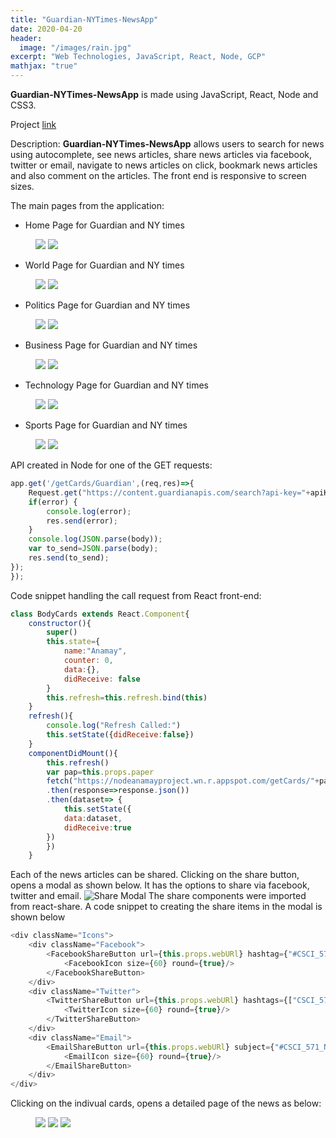 ```yaml
---
title: "Guardian-NYTimes-NewsApp"
date: 2020-04-20
header:
  image: "/images/rain.jpg"
excerpt: "Web Technologies, JavaScript, React, Node, GCP"
mathjax: "true"
---
```

**Guardian-NYTimes-NewsApp** is made using JavaScript, React, Node and CSS3.

Project [link](https://reactprojectanamay.wn.r.appspot.com/)

Description:
**Guardian-NYTimes-NewsApp** allows users to search for news using autocomplete, see news articles, share news articles via facebook, twitter or email, navigate to news articles on click, bookmark news articles and also comment on the articles. The front end is responsive to screen sizes.

The main pages from the application:
+ Home Page for Guardian and NY times
<figure class="half">
    <a href="{{ site.url }}{{ site.baseurl }}/images/guardiannewsapp/homeguardian.png"><img src="{{ site.url }}{{ site.baseurl }}/images/guardiannewsapp/homeguardian.png"></a>
    <a href="{{ site.url }}{{ site.baseurl }}/images/guardiannewsapp/homeny.PNG"><img src="{{ site.url }}{{ site.baseurl }}/images/guardiannewsapp/homeny.PNG"></a>
</figure>

+ World Page for Guardian and NY times 
<figure class="half">
    <a href="{{ site.url }}{{ site.baseurl }}/images/guardiannewsapp/worldguardian.PNG"><img src="{{ site.url }}{{ site.baseurl }}/images/guardiannewsapp/worldguardian.PNG"></a>
    <a href="{{ site.url }}{{ site.baseurl }}/images/guardiannewsapp/worldny.PNG"><img src="{{ site.url }}{{ site.baseurl }}/images/guardiannewsapp/worldny.PNG"></a>
</figure>

+ Politics Page for Guardian and NY times 
<figure class="half">
    <a href="{{ site.url }}{{ site.baseurl }}/images/guardiannewsapp/politicsguardian.PNG"><img src="{{ site.url }}{{ site.baseurl }}/images/guardiannewsapp/politicsguardian.PNG"></a>
    <a href="{{ site.url }}{{ site.baseurl }}/images/guardiannewsapp/politicsny.PNG"><img src="{{ site.url }}{{ site.baseurl }}/images/guardiannewsapp/politicsny.PNG"></a>
</figure>

+ Business Page for Guardian and NY times 
<figure class="half">
    <a href="{{ site.url }}{{ site.baseurl }}/images/guardiannewsapp/businessguardian.PNG"><img src="{{ site.url }}{{ site.baseurl }}/images/guardiannewsapp/businessguardian.PNG"></a>
    <a href="{{ site.url }}{{ site.baseurl }}/images/guardiannewsapp/businessny.PNG"><img src="{{ site.url }}{{ site.baseurl }}/images/guardiannewsapp/businessny.PNG"></a>
</figure>

+ Technology Page for Guardian and NY times 
<figure class="half">
    <a href="{{ site.url }}{{ site.baseurl }}/images/guardiannewsapp/technologyguardian.PNG"><img src="{{ site.url }}{{ site.baseurl }}/images/guardiannewsapp/technologyguardian.PNG"></a>
    <a href="{{ site.url }}{{ site.baseurl }}/images/guardiannewsapp/technologyny.PNG"><img src="{{ site.url }}{{ site.baseurl }}/images/guardiannewsapp/technologyny.PNG"></a>
</figure>

+ Sports Page for Guardian and NY times 
<figure class="half">
    <a href="{{ site.url }}{{ site.baseurl }}/images/guardiannewsapp/sportsguardian.PNG"><img src="{{ site.url }}{{ site.baseurl }}/images/guardiannewsapp/sportsguardian.PNG"></a>
    <a href="{{ site.url }}{{ site.baseurl }}/images/guardiannewsapp/sportsny.PNG"><img src="{{ site.url }}{{ site.baseurl }}/images/guardiannewsapp/sportsny.PNG"></a>
</figure>

API created in Node for one of the GET requests:
```js
app.get('/getCards/Guardian',(req,res)=>{
	Request.get("https://content.guardianapis.com/search?api-key="+apiKey+"&section=(sport|business|technology|politics)&show-blocks=all", (error, response, body) => {
    if(error) {
        console.log(error);
		res.send(error);
    }
    console.log(JSON.parse(body));
	var to_send=JSON.parse(body);
	res.send(to_send);
});
});
```
Code snippet handling the call request from React front-end:
```js
class BodyCards extends React.Component{
	constructor(){
		super()
		this.state={
			name:"Anamay",
			counter: 0,
			data:{},
			didReceive: false
		}
		this.refresh=this.refresh.bind(this)
	}
	refresh(){
		console.log("Refresh Called:")
		this.setState({didReceive:false})
	}
	componentDidMount(){		
		this.refresh()
		var pap=this.props.paper
		fetch("https://nodeanamayproject.wn.r.appspot.com/getCards/"+pap)
		.then(response=>response.json())
		.then(dataset=> {
			this.setState({
			data:dataset,
			didReceive:true
		})
		})
	}
```
Each of the news articles can be shared.
Clicking on the share button, opens a modal as shown below. It has the options to share via facebook, twitter and email.
<img src="{{ site.url }}{{ site.baseurl }}/images/newsapp/modalshare.PNG" alt="Share Modal">
The share components were imported from react-share. A code snippet to creating the share items in the modal is shown below
```js
<div className="Icons">
    <div className="Facebook">
        <FacebookShareButton url={this.props.webURl} hashtag={"#CSCI_571_NewsApp"} >
            <FacebookIcon size={60} round={true}/>
        </FacebookShareButton>
    </div>
    <div className="Twitter">
        <TwitterShareButton url={this.props.webURl} hashtags={["CSCI_571_NewsApp"]}>
            <TwitterIcon size={60} round={true}/>
        </TwitterShareButton>
    </div>
    <div className="Email">
        <EmailShareButton url={this.props.webURl} subject={"#CSCI_571_NewsApp"}>
            <EmailIcon size={60} round={true}/>
        </EmailShareButton>
    </div>
</div>
```

Clicking on the indivual cards, opens a detailed page of the news as below:

<figure class="third">
    <a href="{{ site.url }}{{ site.baseurl }}/images/guardiannewsapp/detailedpage1.PNG"><img src="{{ site.url }}{{ site.baseurl }}/images/guardiannewsapp/detailedpage1.PNG"></a>
    <a href="{{ site.url }}{{ site.baseurl }}/images/guardiannewsapp/detailedpage2.PNG"><img src="{{ site.url }}{{ site.baseurl }}/images/guardiannewsapp/detailedpage2.PNG"></a>
    <a href="{{ site.url }}{{ site.baseurl }}/images/guardiannewsapp/detailedpage3.PNG"><img src="{{ site.url }}{{ site.baseurl }}/images/guardiannewsapp/detailedpage3.PNG"></a>
</figure>

